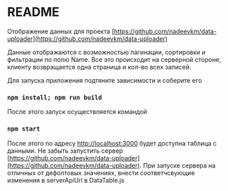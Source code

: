 # README

Отображение данных для проекта [https://github.com/nadeevkm/data-uploader](https://github.com/nadeevkm/data-uploader)

Данные отображаются с возможностью пагинации, сортировки и фильтрации по полю Name.
Все это происходит на серверной стороне, клиенту возвращается одна страница и кол-во всех записей.

Для запуска приложения подтяните зависимости и соберите его
### `npm install; npm run build`
После этого запуск осуществляется командой
### `npm start`

После этого по адресу [http://localhost:3000](http://localhost:3000) будет доступна таблица с данными.
Не забыть запустить сервер [https://github.com/nadeevkm/data-uploader](https://github.com/nadeevkm/data-uploader).
При запуске сервера на отличных от дефолтовых значениях, внести соответчсвующие изменения в serverApiUrl в DataTable.js